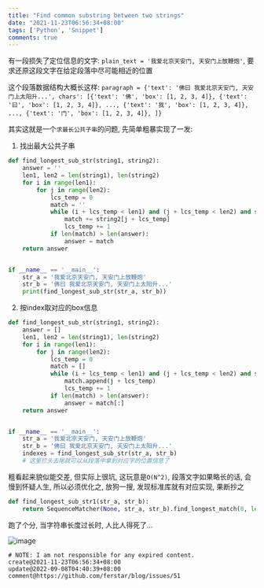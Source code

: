 ```yaml
---
title: "Find common substring between two strings"
date: "2021-11-23T06:56:34+08:00"
tags: ['Python', 'Snippet']
comments: true
---
```


有一段损失了定位信息的文字: `plain_text = '我爱北京天安门, 天安门上放鞭炮'`, 要求还原这段文字在给定段落中尽可能相近的位置

这个段落数据结构大概长这样: `paragraph = {'text': '佛曰 我爱北京天安门, 天安门上太阳升...', chars': [{'text': '佛', 'box': [1, 2, 3, 4]}, {'text': '曰', 'box': [1, 2, 3, 4]}, ..., {'text': '我', 'box': [1, 2, 3, 4]}, ..., {'text': '门', 'box': [1, 2, 3, 4]}, ]}`

其实这就是一个`求最长公共子串`的问题, 先简单粗暴实现了一发:

1. 找出最大公共子串

```python
def find_longest_sub_str(string1, string2):
    answer = ''
    len1, len2 = len(string1), len(string2)
    for i in range(len1):
        for j in range(len2):
            lcs_temp = 0
            match = ''
            while (i + lcs_temp < len1) and (j + lcs_temp < len2) and string1[i + lcs_temp] == string2[j + lcs_temp]:
                match += string2[j + lcs_temp]
                lcs_temp += 1
            if len(match) > len(answer):
                answer = match
    return answer


if __name__ == '__main__':
    str_a = '我爱北京天安门, 天安门上放鞭炮'
    str_b = '佛曰 我爱北京天安门, 天安门上太阳升...'
    print(find_longest_sub_str(str_a, str_b))

```

2. 按index取对应的box信息

```python
def find_longest_sub_str(string1, string2):
    answer = []
    len1, len2 = len(string1), len(string2)
    for i in range(len1):
        for j in range(len2):
            lcs_temp = 0
            match = []
            while (i + lcs_temp < len1) and (j + lcs_temp < len2) and string1[i + lcs_temp] == string2[j + lcs_temp]:
                match.append(j + lcs_temp)
                lcs_temp += 1
            if len(match) > len(answer):
                answer = match[:]
    return answer


if __name__ == '__main__':
    str_a = '我爱北京天安门, 天安门上放鞭炮'
    str_b = '佛曰 我爱北京天安门, 天安门上太阳升...'
    indexes = find_longest_sub_str(str_a, str_b)
    # 这里拦头去尾就可以从段落中拿到对应字的位置信息了

```

粗看起来貌似能交差, 但实际上很坑, 这玩意是`O(N^2)`, 段落文字如果略长的话, 会慢到怀疑人生, 所以必须优化之, 放狗一搜, 发现标准库就有对应实现, 果断抄之

```python
def find_longest_sub_str1(str_a, str_b):
    return SequenceMatcher(None, str_a, str_b).find_longest_match(0, len(str_a), 0, len(str_b))
```

跑了个分, 当字符串长度过长时, 人比人得死了...

![image](https://user-images.githubusercontent.com/2854276/142982012-cf3d0cc4-58f2-4094-9ef0-cbf7223fcd21.png)



```
# NOTE: I am not responsible for any expired content.
create@2021-11-23T06:56:34+08:00
update@2022-09-08T04:40:39+08:00
comment@https://github.com/ferstar/blog/issues/51
```
